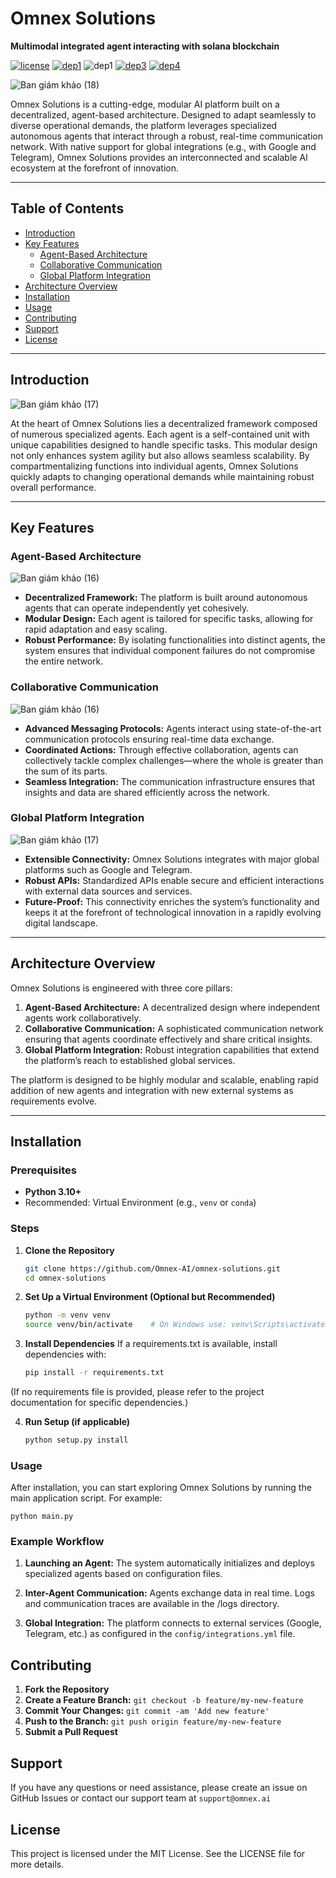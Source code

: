 # Omnex Solutions  
**Multimodal integrated agent interacting with solana blockchain**

[![license](https://img.shields.io/packagist/l/doctrine/orm.svg)](https://github.com/Omnex-AI/omnex-solutions)
[![dep1](https://img.shields.io/badge/implementation-tensorflow-orange.svg)](https://www.tensorflow.org/)
![dep1](https://img.shields.io/badge/Python-3.8%2B-blue.svg)
[![dep3](https://img.shields.io/badge/status-active-brightgreen.svg)](https://github.com/Omnex-AI/omnex-solutions)
[![dep4](https://img.shields.io/badge/docker%20image-available-ff69b4.svg)](https://hub.docker.com/layers/site24x7/docker-agent/release1990/images/sha256-66aa35f69df70b910a2813dc90f9cba2fbc4126e4eac68851f9c96c377901dbb)
<br>

![Ban giám khảo (18)](https://github.com/user-attachments/assets/4bba37d5-3092-4da6-9e29-e174a5f0a0f0)


Omnex Solutions is a cutting-edge, modular AI platform built on a decentralized, agent-based architecture. Designed to adapt seamlessly to diverse operational demands, the platform leverages specialized autonomous agents that interact through a robust, real-time communication network. With native support for global integrations (e.g., with Google and Telegram), Omnex Solutions provides an interconnected and scalable AI ecosystem at the forefront of innovation.

---

## Table of Contents

- [Introduction](#introduction)
- [Key Features](#key-features)
  - [Agent-Based Architecture](#agent-based-architecture)
  - [Collaborative Communication](#collaborative-communication)
  - [Global Platform Integration](#global-platform-integration)
- [Architecture Overview](#architecture-overview)
- [Installation](#installation)
- [Usage](#usage)
- [Contributing](#contributing)
- [Support](#support)
- [License](#license)

---

## Introduction

![Ban giám khảo (17)](https://github.com/user-attachments/assets/145ae4c7-a91b-4185-a033-f13ddfe5898e)

At the heart of Omnex Solutions lies a decentralized framework composed of numerous specialized agents. Each agent is a self-contained unit with unique capabilities designed to handle specific tasks. This modular design not only enhances system agility but also allows seamless scalability. By compartmentalizing functions into individual agents, Omnex Solutions quickly adapts to changing operational demands while maintaining robust overall performance.

---

## Key Features

### Agent-Based Architecture

![Ban giám khảo (16)](https://github.com/user-attachments/assets/e9936f8c-e23f-42c1-a24d-245f70554ce8)

- **Decentralized Framework:** The platform is built around autonomous agents that can operate independently yet cohesively.
- **Modular Design:** Each agent is tailored for specific tasks, allowing for rapid adaptation and easy scaling.
- **Robust Performance:** By isolating functionalities into distinct agents, the system ensures that individual component failures do not compromise the entire network.

### Collaborative Communication

![Ban giám khảo (16)](https://github.com/user-attachments/assets/54c42284-bbce-4bd3-9f2c-de75eabc6ace)

- **Advanced Messaging Protocols:** Agents interact using state-of-the-art communication protocols ensuring real-time data exchange.
- **Coordinated Actions:** Through effective collaboration, agents can collectively tackle complex challenges—where the whole is greater than the sum of its parts.
- **Seamless Integration:** The communication infrastructure ensures that insights and data are shared efficiently across the network.

### Global Platform Integration

![Ban giám khảo (17)](https://github.com/user-attachments/assets/5aa40eab-75b5-4a2e-bd46-b42debaacedd)

- **Extensible Connectivity:** Omnex Solutions integrates with major global platforms such as Google and Telegram.
- **Robust APIs:** Standardized APIs enable secure and efficient interactions with external data sources and services.
- **Future-Proof:** This connectivity enriches the system’s functionality and keeps it at the forefront of technological innovation in a rapidly evolving digital landscape.

---

## Architecture Overview

Omnex Solutions is engineered with three core pillars:

1. **Agent-Based Architecture:** A decentralized design where independent agents work collaboratively.
2. **Collaborative Communication:** A sophisticated communication network ensuring that agents coordinate effectively and share critical insights.
3. **Global Platform Integration:** Robust integration capabilities that extend the platform’s reach to established global services.

The platform is designed to be highly modular and scalable, enabling rapid addition of new agents and integration with new external systems as requirements evolve.

---

## Installation

### Prerequisites

- **Python 3.10+**  
- Recommended: Virtual Environment (e.g., `venv` or `conda`)

### Steps

1. **Clone the Repository**

   ```bash
   git clone https://github.com/Omnex-AI/omnex-solutions.git
   cd omnex-solutions
   ```

2. **Set Up a Virtual Environment (Optional but Recommended)**
   ```bash
   python -m venv venv
   source venv/bin/activate    # On Windows use: venv\Scripts\activate
   ```

3. **Install Dependencies**
If a requirements.txt is available, install dependencies with:
   ```bash
   pip install -r requirements.txt
   ```
(If no requirements file is provided, please refer to the project documentation for specific dependencies.)

4. **Run Setup (if applicable)**
   ```bash
   python setup.py install
   ```

### Usage

After installation, you can start exploring Omnex Solutions by running the main application script. For example:
   ```
   python main.py
   ```
 
### Example Workflow

1. **Launching an Agent:**
The system automatically initializes and deploys specialized agents based on configuration files.

2. **Inter-Agent Communication:**
Agents exchange data in real time. Logs and communication traces are available in the /logs directory.


3. **Global Integration:**
The platform connects to external services (Google, Telegram, etc.) as configured in the `config/integrations.yml` file.

## Contributing

1. **Fork the Repository**
2. **Create a Feature Branch:**
   `git checkout -b feature/my-new-feature`
3. **Commit Your Changes:**
   `git commit -am 'Add new feature'`
4. **Push to the Branch:**
   `git push origin feature/my-new-feature`
5. **Submit a Pull Request**

## Support

If you have any questions or need assistance, please create an issue on GitHub Issues or contact our support team at `support@omnex.ai`

## License

This project is licensed under the MIT License. See the LICENSE file for more details.
